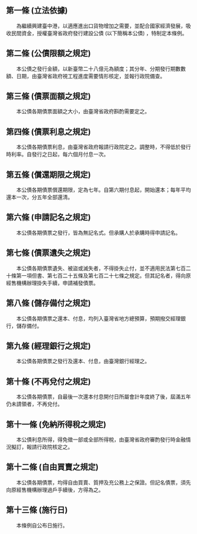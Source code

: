 第一條 (立法依據)
-----------------
　　為繼續興建臺中港，以適應進出口貨物增加之需要，並配合國家經濟發展，吸收民間資金，授權臺灣省政府發行建設公債 (以下簡稱本公債) ，特制定本條例。  


第二條 (公債限額之規定)
-----------------------
　　本公債之發行金額，以新臺幣二十八億元為額度；其分年、分期發行期數數額、日期，由臺灣省政府視工程進度需要情形核定，並報行政院備查。  


第三條 (債票面額之規定)
-----------------------
　　本公債各期債票面額之大小，由臺灣省政府斟酌需要定之。  


第四條 (債票利息之規定)
-----------------------
　　本公債各期債票利息，由臺灣省政府報請行政院定之。調整時，不得低於發行時利率。自發行之日起，每六個月付息一次。  


第五條 (償還期限之規定)
-----------------------
　　本公債各期債票償還期限，定為七年。自第六期付息起，開始還本；每年平均還本一次，分五年全部還清。  


第六條 (申請記名之規定)
-----------------------
　　本公債各期債票之發行，皆為無記名式。但承購人於承購時得申請記名。  


第七條 (債票遺失之規定)
-----------------------
　　本公債各期債票遺失、被盜或滅失者，不得掛失止付，並不適用民法第七百二十條第一項但書、第七百二十五條及第七百二十七條之規定。但其記名者，得向原經售機構辦理掛失手續，申請補發債票。  


第八條 (儲存備付之規定)
-----------------------
　　本公債各期債票之還本、付息，均列入臺灣省地方總預算，預期撥交經理銀行，儲存備付。  


第九條 (經理銀行之規定)
-----------------------
　　本公債各期債票之發行及還本、付息，由臺灣銀行經理之。  


第十條 (不再兌付之規定)
-----------------------
　　本公債各期債票，自最後一次還本付息開付日所屬會計年度終了後，屆滿五年仍未請領者，不再兌付。  


第十一條 (免納所得稅之規定)
---------------------------
　　本公債利息所得，得免徵一部或全部所得稅，由臺灣省政府審酌發行時金融情況擬訂，報請行政院核定之。  


第十二條 (自由買賣之規定)
-------------------------
　　本公債各期債票，均得自由買賣、質押及充公務上之保證。但記名債票，須先向原經售機構辦理過戶手續後，方得為之。  


第十三條 (施行日)
-----------------
　　本條例自公布日施行。